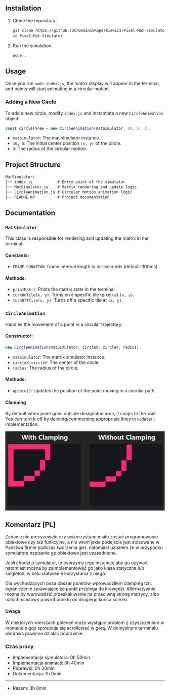 ## Installation

1. Clone the repository:
   ```sh
   git clone https://github.com/DominikKoperkiewicz/Pixel-Mat-Simulator.git
   cd Pixel-Mat-Simulator
   ```

2. Run the simulation:
   ```sh
   node .
   ```

## Usage
Once you run `node index.js`, the matrix display will appear in the terminal, and points will start animating in a circular motion.

### Adding a New Circle
To add a new circle, modify `index.js` and instantiate a new `CircleAnimation` object:
```js
const circleThree = new CircleAnimation(matSimulator, 10, 5, 3);
```
- `matSimulator`: The mat simulator instance.
- `10, 5`: The initial center position `(x, y)` of the circle.
- `3`: The radius of the circular motion.

## Project Structure
```
MatSimulator/
│── index.js           # Entry point of the simulator
│── MatSimulator.js    # Matrix rendering and update logic
│── CircleAnimation.js # Circular motion animation logic
│── README.md          # Project documentation
```

## Documentation
### `MatSimulator`
This class is responsible for rendering and updating the matrix in the terminal.

#### Constants:
- `FRAME_DURATION`: frame interval length in milliseconds (default: 100ms).

#### Methods:
- `printMat()`: Prints the matrix state in the terminal.
- `turnOnTile(x, y)`: Turns on a specific tile (pixel) at `(x, y)`.
- `turnOffTile(x, y)`: Turns off a specific tile at `(x, y)`.

### `CircleAnimation`
Handles the movement of a point in a circular trajectory.

#### Constructor:
```js
new CircleAnimation(matSimulator, circleX, circleY, radius);
```
- `matSimulator`: The matrix simulator instance.
- `circleX`, `circleY`: The center of the circle.
- `radius`: The radius of the circle.

#### Methods:
- `update()`: Updates the position of the point moving in a circular path.

#### Clamping
By default when point goes outside designated area, it snaps to the wall. You can turn it off by deleting/commenting appropriate lines in `update()` implementation. 

![Path of the point in the top-left corner with and without clamping](img/clamping-preview.png)

## Komentarz [PL]

Zadanie nie precyzowało czy wykorzystane miało zostać programowanie obiektowe czy też funkcyjne, a nie wiem jakie podejście jest stosowane w Państwa firmie podczas tworzenia gier, natomiast uznałem że w przypadku symulatora napisanie go obiektowo jest uzasadnione. 

Jeśli chodzi o symulator, to tworzymy jego instancję aby go używać, natomiast można by zaimplementować go jako klasa statyczna lub singleton, w celu ułatwienie korzystania z niego. 

Dla wychodzących poza obszar punktów wprowadziłem clamping tzn. ograniczenie sprawiające że punkt przylega do krawędzi. Alternatywnie można by wprowadzić przeskakiwanie na przeciwną stronę matrycy, albo natychmiastowy powrót punktu do drugiego końca ścieżki. 

#### Uwaga
W niektórych wierszach poleceń może wystąpić problem z czyszczeniem w momencie gdy spróubuje się scrollować w górę. W domyślnym terminalu windows powinno działać poprawnie.

### Czas pracy
- Implementacja symulatora: 0h 50min
- Implementacja animacji: 0h 40min
- Poprawki: 0h 30min
- Dokumentacja: 1h 0min
---
- Razem: 3h 0min
